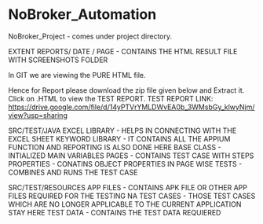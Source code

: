 # NoBroker_Automation

NoBroker_Project - comes under project directory.

EXTENT REPORTS/ DATE / PAGE - CONTAINS THE HTML RESULT FILE WITH SCREENSHOTS FOLDER

In GIT we are viewing the PURE HTML file.

Hence for Report please download the zip file given below and Extract it. Click on .HTML to view the TEST REPORT.
TEST REPORT LINK: https://drive.google.com/file/d/14yPTVrYMLDWvEA0b_3WMsbGy_klwyNjm/view?usp=sharing 

SRC/TEST/JAVA
EXCEL LIBRARY - HELPS IN CONNECTING WITH THE EXCEL SHEET
KEYWORD LIBRARY - IT CONTAINS ALL THE APPIUM FUNCTION AND REPORTING IS ALSO DONE HERE
BASE CLASS - INTIALIZED MAIN VARIABLES
PAGES - CONTAINS TEST CASE WITH STEPS
PROPERTIES - CONATINS OBJECT PROPERTIES IN PAGE WISE
TESTS - COMBINES AND RUNS THE TEST CASE

SRC/TEST/RESOURCES
APP FILES - CONTAINS APK FILE OR OTHER APP FILES REQUIRED FOR THE TESTING
NA TEST CASES - THOSE TEST CASES WHICH ARE NO LONGER APPLICABLE TO THE CURRENT APPLICATION STAY HERE
TEST DATA - CONTAINS THE TEST DATA REQUIERED

